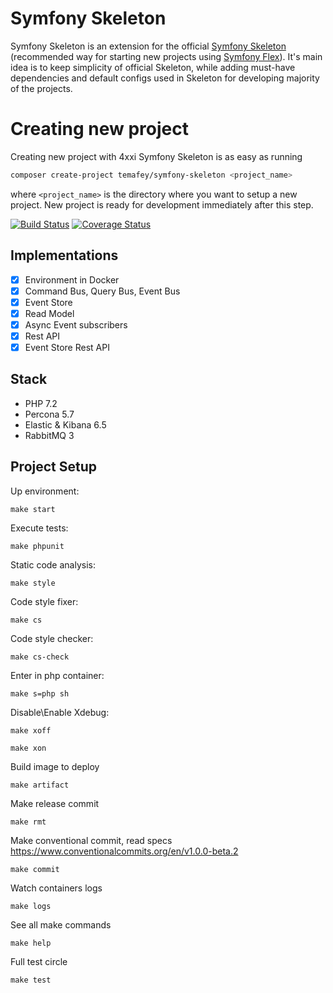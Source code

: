 Symfony Skeleton
==========
Symfony Skeleton is an extension for the official [Symfony Skeleton](https://github.com/symfony/skeleton)
(recommended way for starting new projects using [Symfony Flex](https://symfony.com/doc/current/setup/flex.html)).
It's main idea is to keep simplicity of official Skeleton, while adding must-have dependencies and default configs used
in Skeleton for developing majority of the projects.


Creating new project
==========

Creating new project with 4xxi Symfony Skeleton is as easy as running
```bash
composer create-project temafey/symfony-skeleton <project_name>
```
where `<project_name>` is the directory where you want to setup a new project. New project is ready for development
immediately after this step.

[![Build Status](https://travis-ci.org/temafey/symfony-skeleton.svg?branch=master)](https://travis-ci.org/temafey/symfony-skeleton)
[![Coverage Status](https://coveralls.io/repos/github/temafey/symfony-skeleton/badge.svg?branch=master)](https://coveralls.io/github/temafey/symfony-skeleton?branch=coverage)

## Implementations

- [x] Environment in Docker
- [x] Command Bus, Query Bus, Event Bus
- [x] Event Store
- [x] Read Model
- [x] Async Event subscribers
- [x] Rest API
- [x] Event Store Rest API

## Stack

- PHP 7.2
- Percona 5.7
- Elastic & Kibana 6.5
- RabbitMQ 3

## Project Setup

Up environment:

`make start`

Execute tests:

`make phpunit`

Static code analysis:

`make style`

Code style fixer:

`make cs`

Code style checker:

`make cs-check`

Enter in php container:

`make s=php sh`

Disable\Enable Xdebug:

`make xoff`

`make xon`

Build image to deploy

`make artifact`

Make release commit

`make rmt`

Make conventional commit,
read specs https://www.conventionalcommits.org/en/v1.0.0-beta.2

`make commit`

Watch containers logs

`make logs`

See all make commands

`make help`

Full test circle

`make test`
